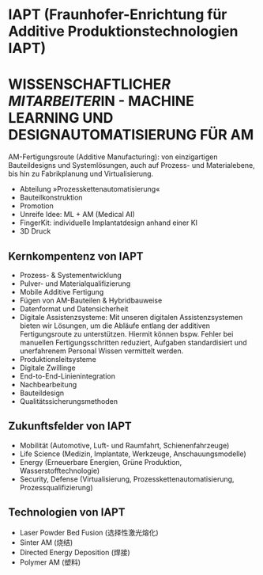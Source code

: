 # IAPT (Fraunhofer-Enrichtung für Additive Produktionstechnologien IAPT)
# WISSENSCHAFTLICHE*R MITARBEITER*IN - MACHINE LEARNING UND DESIGNAUTOMATISIERUNG FÜR AM

AM-Fertigungsroute (Additive Manufacturing): von einzigartigen Bauteildesigns und Systemlösungen, auch auf Prozess- und Materialebene, bis hin zu Fabrikplanung und Virtualisierung.
- Abteilung »Prozesskettenautomatisierung«
- Bauteilkonstruktion
- Promotion
- Unreife Idee: ML + AM (Medical AI)
- FingerKit: individuelle Implantatdesign anhand einer KI
- 3D Druck

## Kernkompentenz von IAPT
- Prozess- & Systementwicklung
- Pulver- und Materialqualifizierung
- Mobile Additive Fertigung
- Fügen von AM-Bauteilen & Hybridbauweise
- Datenformat und Datensicherheit
- Digitale Assistenzsysteme: Mit unseren digitalen Assistenzsystemen bieten wir Lösungen, um die Abläufe entlang der additiven Fertigungsroute zu unterstützen. Hiermit können bspw. Fehler bei manuellen Fertigungsschritten reduziert, Aufgaben standardisiert und unerfahrenem Personal Wissen vermittelt werden.
- Produktionsleitsysteme
- Digitale Zwillinge
- End-to-End-Linienintegration
- Nachbearbeitung
- Bauteildesign
- Qualitätssicherungsmethoden

## Zukunftsfelder von IAPT
- Mobilität (Automotive, Luft- und Raumfahrt, Schienenfahrzeuge)
- Life Science (Medizin, Implantate, Werkzeuge, Anschauungsmodelle)
- Energy (Erneuerbare Energien, Grüne Produktion, Wasserstofftechnologie)
- Security, Defense (Virtualisierung, Prozesskettenautomatisierung, Prozessqualifizierung)

## Technologien von IAPT
- Laser Powder Bed Fusion (选择性激光熔化)
- Sinter AM (烧结)
- Directed Energy Deposition (焊接)
- Polymer AM (塑料)
